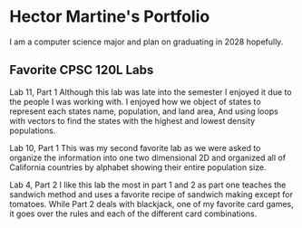
 # Hector Martine's Portfolio
 
 I am a computer science major and plan on graduating in 2028 hopefully.

 ## Favorite CPSC 120L Labs

 Lab 11, Part 1 
 Although this lab was late into the semester I enjoyed it 
 due to the people I was working with. I enjoyed how we object of states to represent 
 each states name, population, and land area, And using loops with vectors to find the 
 states with the highest and lowest density populations.

 Lab 10, Part 1 
 This was my second favorite lab as we were asked to organize the 
 information into one two dimensional 2D and organized all of California countries by 
 alphabet showing their entire population size.

 Lab 4, Part 2 
 I like this lab the most in part 1 and 2 as part one teaches the 
 sandwich method and uses a favorite recipe of sandwich making except for tomatoes. 
 While Part 2 deals with blackjack, one of my favorite card games, it goes over the rules 
 and each of the different card combinations.
